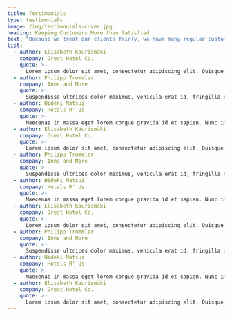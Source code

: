 ```yaml
---
title: Testimonials
type: testimonials
image: /img/testimonials-cover.jpg
heading: Keeping Customers More than Satisfied
text: "Because we treat our clients fairly, we have many regular customers. We take ownership of the work we are doing and are sensitive to to the needs of the client and hotel we are working with. We are very accomodating and understand that when our team enters into an operating hotel, the needs of the guests and the hotel staff come first. We operate with the intent to remain unnoticed by hotel guests and, as much as possible, the hotel staff. Here's what some of our clients have to say:"
list:
  - author: Elisabeth Kaurismäki
    company: Great Hotel Co.
    quote: >-
      Lorem ipsum dolor sit amet, consectetur adipiscing elit. Quisque et aliquam urna. Nullam sit amet felis a nunc ultricies vestibulum tincidunt mattis sem. Vestibulum sed ultricies leo.
  - author: Philipp Trommler
    company: Inns and More
    quote: >-
      Suspendisse ultrices dolor maximus, vehicula erat id, fringilla neque. Etiam mattis volutpat fringilla. Mauris ullamcorper id turpis et vestibulum.
  - author: Hideki Matsui
    company: Hotels R' Us
    quote: >-
      Maecenas in massa eget lorem congue gravida id et sapien. Nunc imperdiet risus id euismod cursus. Maecenas id tortor quis odio euismod gravida id et eros. Curabitur semper id magna at condimentum.
  - author: Elisabeth Kaurismäki
    company: Great Hotel Co.
    quote: >-
      Lorem ipsum dolor sit amet, consectetur adipiscing elit. Quisque et aliquam urna. Nullam sit amet felis a nunc ultricies vestibulum tincidunt mattis sem. Vestibulum sed ultricies leo.
  - author: Philipp Trommler
    company: Inns and More
    quote: >-
      Suspendisse ultrices dolor maximus, vehicula erat id, fringilla neque. Etiam mattis volutpat fringilla. Mauris ullamcorper id turpis et vestibulum.
  - author: Hideki Matsui
    company: Hotels R' Us
    quote: >-
      Maecenas in massa eget lorem congue gravida id et sapien. Nunc imperdiet risus id euismod cursus. Maecenas id tortor quis odio euismod gravida id et eros. Curabitur semper id magna at condimentum.
  - author: Elisabeth Kaurismäki
    company: Great Hotel Co.
    quote: >-
      Lorem ipsum dolor sit amet, consectetur adipiscing elit. Quisque et aliquam urna. Nullam sit amet felis a nunc ultricies vestibulum tincidunt mattis sem. Vestibulum sed ultricies leo.
  - author: Philipp Trommler
    company: Inns and More
    quote: >-
      Suspendisse ultrices dolor maximus, vehicula erat id, fringilla neque. Etiam mattis volutpat fringilla. Mauris ullamcorper id turpis et vestibulum.
  - author: Hideki Matsui
    company: Hotels R' Us
    quote: >-
      Maecenas in massa eget lorem congue gravida id et sapien. Nunc imperdiet risus id euismod cursus. Maecenas id tortor quis odio euismod gravida id et eros. Curabitur semper id magna at condimentum.
  - author: Elisabeth Kaurismäki
    company: Great Hotel Co.
    quote: >-
      Lorem ipsum dolor sit amet, consectetur adipiscing elit. Quisque et aliquam urna. Nullam sit amet felis a nunc ultricies vestibulum tincidunt mattis sem. Vestibulum sed ultricies leo.
---
```

